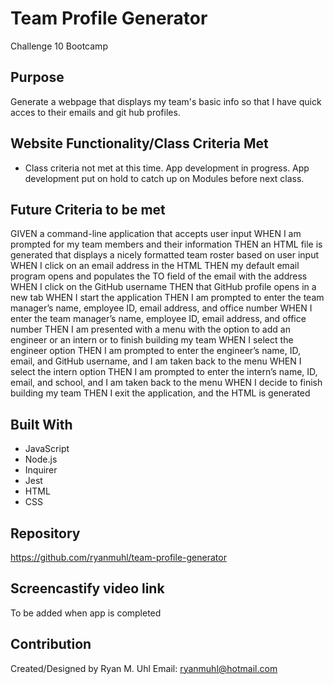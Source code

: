 # Team Profile Generator
Challenge 10 Bootcamp

## Purpose
Generate a webpage that displays my team's basic info so that I have quick acces to their emails and git hub profiles.

## Website Functionality/Class Criteria Met
* Class criteria not met at this time.  App development in progress.  App development put on hold to catch up on Modules before next class.

## Future Criteria to be met
GIVEN a command-line application that accepts user input
WHEN I am prompted for my team members and their information
THEN an HTML file is generated that displays a nicely formatted team roster based on user input
WHEN I click on an email address in the HTML
THEN my default email program opens and populates the TO field of the email with the address
WHEN I click on the GitHub username
THEN that GitHub profile opens in a new tab
WHEN I start the application
THEN I am prompted to enter the team manager’s name, employee ID, email address, and office number
WHEN I enter the team manager’s name, employee ID, email address, and office number
THEN I am presented with a menu with the option to add an engineer or an intern or to finish building my team
WHEN I select the engineer option
THEN I am prompted to enter the engineer’s name, ID, email, and GitHub username, and I am taken back to the menu
WHEN I select the intern option
THEN I am prompted to enter the intern’s name, ID, email, and school, and I am taken back to the menu
WHEN I decide to finish building my team
THEN I exit the application, and the HTML is generated 

## Built With
* JavaScript
* Node.js
* Inquirer
* Jest
* HTML
* CSS

## Repository
https://github.com/ryanmuhl/team-profile-generator

## Screencastify video link
To be added when app is completed

## Contribution
Created/Designed by Ryan M. Uhl
Email: ryanmuhl@hotmail.com